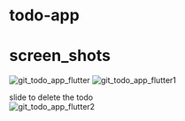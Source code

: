 # todo-app


# screen_shots
![git_todo_app_flutter](https://github.com/UB2002/todo-app/assets/114668552/405d2e5b-9153-4e7c-88d1-16a01324981c)
![git_todo_app_flutter1](https://github.com/UB2002/todo-app/assets/114668552/44f228b5-811f-4288-bbad-792393b420e6)

slide to delete the todo  
![git_todo_app_flutter2](https://github.com/UB2002/todo-app/assets/114668552/366f70b4-1e50-48e7-b16a-9726af09a19d)
